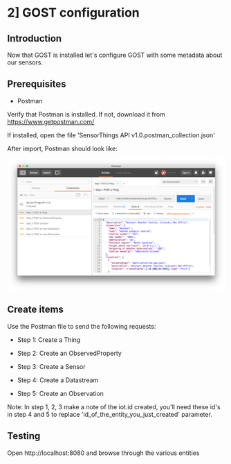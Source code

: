 # 2] GOST configuration

## Introduction

Now that GOST is installed let's configure GOST with some metadata about our sensors.

## Prerequisites

- Postman

Verify that Postman is installed. If not, download it from https://www.getpostman.com/

If installed, open the file 'SensorThings API v1.0.postman_collection.json'

After import, Postman should look like:

<img src = "images/postman.png">

## Create items

Use the Postman file to send the following requests:

- Step 1: Create a Thing

- Step 2: Create an ObservedProperty

- Step 3: Create a Sensor

- Step 4: Create a Datastream 

- Step 5: Create an Observation

Note: In step 1, 2, 3 make a note of the iot.id created, you'll need these id's in step 4 and 5 to replace 'id_of_the_entity_you_just_created' parameter.

## Testing

Open http://localhost:8080 and browse through the various entities

